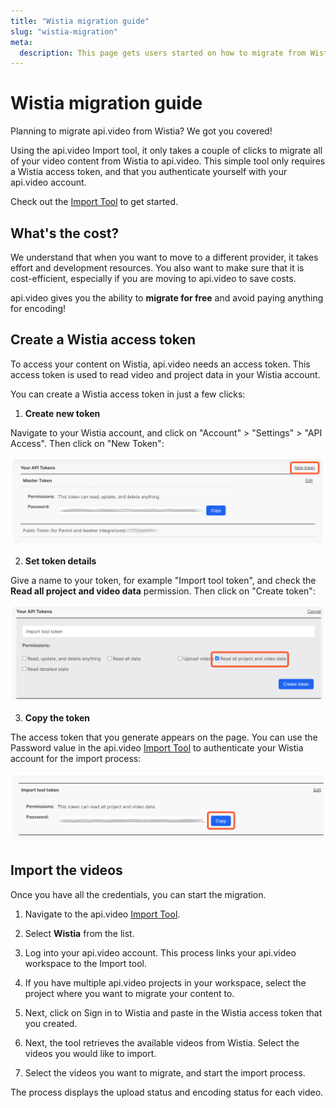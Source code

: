 ```yaml
---
title: "Wistia migration guide"
slug: "wistia-migration"
meta:
  description: This page gets users started on how to migrate from Wistia to api.video.
---
```


# Wistia migration guide

Planning to migrate api.video from Wistia? We got you covered!

Using the api.video Import tool, it only takes a couple of clicks to migrate all of your video content from Wistia to api.video. This simple tool only requires a Wistia access token, and that you authenticate yourself with your api.video account.

Check out the [Import Tool](https://import.api.video/) to get started.

## What's the cost? 

We understand that when you want to move to a different provider, it takes effort and development resources. You also want to make sure that it is cost-efficient, especially if you are moving to api.video to save costs.

api.video gives you the ability to **migrate for free** and avoid paying anything for encoding!

## Create a Wistia access token

To access your content on Wistia, api.video needs an access token. This access token is used to read video and project data in your Wistia account.

You can create a Wistia access token in just a few clicks:

1. **Create new token**

Navigate to your Wistia account, and click on "Account" > "Settings" > "API Access". Then click on "New Token":

![](/_assets/get-started/migration-guide/wistia-1.png)

2. **Set token details**

Give a name to your token, for example "Import tool token", and check the **Read all project and video data** permission. Then click on "Create token":

![](/_assets/get-started/migration-guide/wistia-2.png)

3. **Copy the token**

The access token that you generate appears on the page. You can use the Password value in the api.video [Import Tool](https://import.api.video/) to authenticate your Wistia account for the import process:

![](/_assets/get-started/migration-guide/wistia-3.png)

## Import the videos

Once you have all the credentials, you can start the migration.

1. Navigate to the api.video [Import Tool](https://import.api.video/).

2. Select **Wistia** from the list.

3. Log into your api.video account. This process links your api.video workspace to the Import tool.

4. If you have multiple api.video projects in your workspace, select the project where you want to migrate your content to.

5. Next, click on Sign in to Wistia and paste in the Wistia access token that you created.

6. Next, the tool retrieves the available videos from Wistia. Select the videos you would like to import.

7. Select the videos you want to migrate, and start the import process.

The process displays the upload status and encoding status for each video.